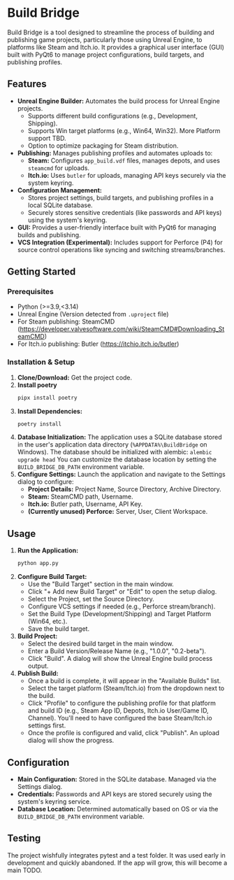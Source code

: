 # Build Bridge

Build Bridge is a tool designed to streamline the process of building and publishing game projects, particularly those using Unreal Engine, to platforms like Steam and Itch.io. It provides a graphical user interface (GUI) built with PyQt6 to manage project configurations, build targets, and publishing profiles.

## Features

* **Unreal Engine Builder:** Automates the build process for Unreal Engine projects.
    * Supports different build configurations (e.g., Development, Shipping).
    * Supports Win target platforms (e.g., Win64, Win32). More Platform support TBD.
    * Option to optimize packaging for Steam distribution.
* **Publishing:** Manages publishing profiles and automates uploads to:
    * **Steam:** Configures `app_build.vdf` files, manages depots, and uses `steamcmd` for uploads.
    * **Itch.io:** Uses `butler` for uploads, managing API keys securely via the system keyring.
* **Configuration Management:**
    * Stores project settings, build targets, and publishing profiles in a local SQLite database.
    * Securely stores sensitive credentials (like passwords and API keys) using the system's keyring.
* **GUI:** Provides a user-friendly interface built with PyQt6 for managing builds and publishing.
* **VCS Integration (Experimental):** Includes support for Perforce (P4) for source control operations like syncing and switching streams/branches.

## Getting Started

### Prerequisites

* Python (>=3.9,<3.14)
* Unreal Engine (Version detected from `.uproject` file)
* For Steam publishing: SteamCMD (https://developer.valvesoftware.com/wiki/SteamCMD#Downloading_SteamCMD)
* For Itch.io publishing: Butler (https://itchio.itch.io/butler)

### Installation & Setup

1.  **Clone/Download:** Get the project code.
2. **Install poetry**
    ```bash
    pipx install poetry
    ```
2.  **Install Dependencies:**
    ```bash
    poetry install
    ```
3.  **Database Initialization:** The application uses a SQLite database stored in the user's application data directory (`%APPDATA%\BuildBridge` on Windows). The database should be initialized with alembic:
    ```alembic upgrade head```
You can customize the database location by setting the `BUILD_BRIDGE_DB_PATH` environment variable.
4.  **Configure Settings:** Launch the application and navigate to the Settings dialog to configure:
    * **Project Details:** Project Name, Source Directory, Archive Directory.
    * **Steam:** SteamCMD path, Username.
    * **Itch.io:** Butler path, Username, API Key.
    * **(Currently unused) Perforce:** Server, User, Client Workspace.

## Usage

1.  **Run the Application:**
    ```bash
    python app.py
    ```
2.  **Configure Build Target:**
    * Use the "Build Target" section in the main window.
    * Click "+ Add new Build Target" or "Edit" to open the setup dialog.
    * Select the Project, set the Source Directory.
    * Configure VCS settings if needed (e.g., Perforce stream/branch).
    * Set the Build Type (Development/Shipping) and Target Platform (Win64, etc.).
    * Save the build target.
3.  **Build Project:**
    * Select the desired build target in the main window.
    * Enter a Build Version/Release Name (e.g., "1.0.0", "0.2-beta").
    * Click "Build". A dialog will show the Unreal Engine build process output.
4.  **Publish Build:**
    * Once a build is complete, it will appear in the "Available Builds" list.
    * Select the target platform (Steam/Itch.io) from the dropdown next to the build.
    * Click "Profile" to configure the publishing profile for that platform and build ID (e.g., Steam App ID, Depots, Itch.io User/Game ID, Channel). You'll need to have configured the base Steam/Itch.io settings first.
    * Once the profile is configured and valid, click "Publish". An upload dialog will show the progress.

## Configuration

* **Main Configuration:** Stored in the SQLite database. Managed via the Settings dialog.
* **Credentials:** Passwords and API keys are stored securely using the system's keyring service.
* **Database Location:** Determined automatically based on OS or via the `BUILD_BRIDGE_DB_PATH` environment variable.

## Testing

The project wishfully integrates pytest and a test folder. It was used early in development and quickly abandoned. If the app will grow, this will become a main TODO.

